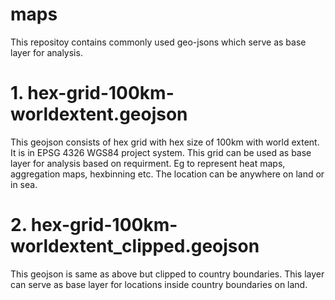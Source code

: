 # maps
This repositoy contains commonly used geo-jsons which serve as base layer for analysis.

# 1. hex-grid-100km-worldextent.geojson
This geojson consists of hex grid with hex size of 100km with world extent. It is in EPSG 4326 WGS84 project system. This grid can be used as base layer for analysis based on requirment. Eg to represent heat maps, aggregation maps, hexbinning etc. The location can be anywhere on land or in sea.

# 2. hex-grid-100km-worldextent_clipped.geojson
This geojson is same as above but clipped to country boundaries. This layer can serve as base layer for locations inside country boundaries on land. 

